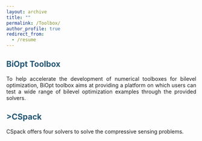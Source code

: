 ```yaml
---
layout: archive
title: ""
permalink: /Toolbox/
author_profile: true
redirect_from:
  - /resume
---
```


<style>
a:link {
  text-decoration: none;
}

a:visited {
  text-decoration: none;
}

a:hover {
  text-decoration: underline;
}

a:active {
  text-decoration: underline;
}
</style>

<span style="color:#225675" href="https://biopt.github.io/" target="_blank">BiOpt Toolbox</span>
---

<p><div style="text-align:justify;">  
To help accelerate the development of numerical toolboxes for bilevel optimization, BiOpt toolbox aims at providing a platform on which users can test a wide range of bilevel optimization examples through the provided solvers.  
</div> </p>


<span style="color:#225675" href="https://github.com/ShenglongZhou/CSpack" target="_blank">>CSpack</span>
---

<p><div style="text-align:justify;">  
CSpack offers four solvers to solve the compressive sensing problems.
</div> </p>
